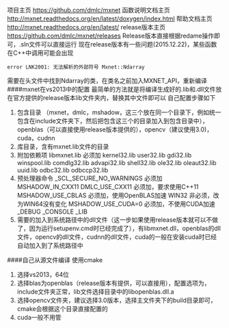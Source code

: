 项目主页 https://github.com/dmlc/mxnet 
函数说明文档主页 http://mxnet.readthedocs.org/en/latest/doxygen/index.html 
帮助文档主页 http://mxnet.readthedocs.org/en/latest/
release版本主页 https://github.com/dmlc/mxnet/releases
Release版本直接根据redame操作即可，.sln文件可以直接运行
现在release版本有一些问题(2015.12.22)，某些函数在C++中调用可能会出现
```
error LNK2001: 无法解析的外部符号 Mxnet::Ndarray
```
需要在头文件中找到Ndarray的类，在类名之前加入MXNET_API，重新编译
####mxnet在vs2013中的配置
最简单的方法就是将编译生成好的.lib和.dll文件放在官方提供的release版本lib文件夹内，替换其中文件即可以
自己配置步骤如下
1. 包含目录
（mxnet，dmlc，mshadow，这三个放在同一个目录下，例如统一包含在include文件夹下，然后把包含这三个的目录加入到包含目录中），openblas（可以直接使用release版本提供的），opencv（建议使用3.0)，cuda，cudnn
2. 库目录，含有mxnet.lib文件的目录
3. 附加依赖项
libmxnet.lib           必须加
kernel32.lib
user32.lib
gdi32.lib
winspool.lib
comdlg32.lib
advapi32.lib
shell32.lib
ole32.lib
oleaut32.lib
uuid.lib
odbc32.lib
odbccp32.lib
4. 预处理器命令
_SCL_SECURE_NO_WARNINGS   必须加
MSHADOW_IN_CXX11
DMLC_USE_CXX11          必须加，要求使用C++11
MSHADOW_USE_CBLAS   必须加，使用OpenBLAS加速
WIN32                    非必须，改为WIN64没有变化
MSHADOW_USE_CUDA=0    必须加，不使用CUDA加速
_DEBUG
_CONSOLE
_LIB
5. 需要的加入到系统路径中的dll文件（这一步如果使用release版本就可以不做了，因为运行setupenv.cmd时已经完成了），有libmxnet.dll，openblas的dll文件，opencv的dll文件，cudnn的dll文件，cuda的一般在安装cuda时已经自动加入到了系统路径中

####自己从源文件编译
使用cmake
1. 选择vs2013，64位
2. 选择blas为openblas（release版本有提供，可以直接用），配置选项为，include文件夹正常，lib文件选择目录中的libopenblas.dll.a
3. 选择opencv文件夹，建议选择3.0版本，选择主文件夹下的build目录即可，cmake会根据这个目录直接配置的
4. cuda一般不用管


